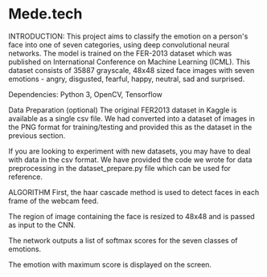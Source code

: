 # Mede.tech

INTRODUCTION: 
This project aims to classify the emotion on a person's face into one of seven categories, using deep convolutional neural networks. 
The model is trained on the FER-2013 dataset which was published on International Conference on Machine Learning (ICML). This dataset consists of 35887 grayscale, 
48x48 sized face images with seven emotions - angry, disgusted, fearful, happy, neutral, sad and surprised.
 
 Dependencies:
 Python 3, OpenCV, Tensorflow
 
 Data Preparation (optional)
The original FER2013 dataset in Kaggle is available as a single csv file. 
We had converted into a dataset of images in the PNG format for training/testing and provided this as the dataset in the previous section.

If you are looking to experiment with new datasets, you may have to deal with data in the csv format. We have provided the code we wrote for data preprocessing in the dataset_prepare.py file which can be used for reference.


ALGORITHM 
First, the haar cascade method is used to detect faces in each frame of the webcam feed.

The region of image containing the face is resized to 48x48 and is passed as input to the CNN.

The network outputs a list of softmax scores for the seven classes of emotions.

The emotion with maximum score is displayed on the screen.
